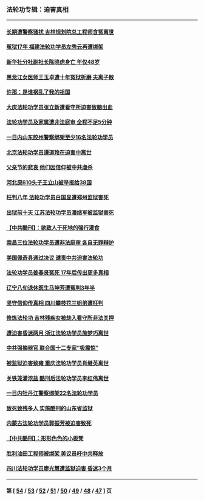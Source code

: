 ### 法轮功专辑：迫害真相
---
#### [长期遭警察骚扰 吉林规划院总工程师含冤离世](../../pages/nf4379/n13039001.md?06240430) 
#### [冤狱17年 福建法轮功学员左秀云再遭绑架](../../pages/nf4379/n13039942.md?06240430) 
#### [新华社分社副社长陈晓虎身亡 年仅48岁](../../pages/nf4379/n13039675.md?06240430) 
#### [黑龙江女医师王玉卓遭十年冤狱折磨 夫离子散](../../pages/nf4379/n13037253.md?06240430) 
#### [许那：是谁祸乱了我的祖国](../../pages/nf4379/n13037641.md?06240430) 
#### [大庆法轮功学员张立新遭看守所迫害致脑出血](../../pages/nf4379/n13036915.md?06240430) 
#### [法轮功学员及家属遭非法庭审 全程不足5分钟](../../pages/nf4379/n13035007.md?06240430) 
#### [一日内山东胶州警察绑架至少16名法轮功学员](../../pages/nf4379/n13034634.md?06240430) 
#### [北京法轮功学员谭道玲在迫害中离世](../../pages/nf4379/n13033671.md?06240430) 
#### [父亲节的悲哀 他们因信仰被中共虐杀](../../pages/nf4379/n13031547.md?06240430) 
#### [河北原610头子王立山被举报给38国](../../pages/nf4379/n13033924.md?06240430) 
#### [枉判八年 法轮功学员白国显遭郑州监狱害死](../../pages/nf4379/n13033662.md?06240430) 
#### [出狱前十天 江苏法轮功学员潘绪军被监狱害死](../../pages/nf4379/n13030988.md?06240430) 
#### [【中共酷刑】：欲致人于死地的强行灌食](../../pages/nf4379/n13029575.md?06240430) 
#### [南昌三位法轮功学员遭非法庭审 各自无罪辩护](../../pages/nf4379/n13028346.md?06240430) 
#### [美国佩奇县通过决议 谴责中共迫害法轮功](../../pages/nf4379/n13027185.md?06240430) 
#### [法轮功学员姜春贤冤死 17年后传出更多真相](../../pages/nf4379/n13026531.md?06240430) 
#### [辽宁八旬退休医生马坤芳遭冤判3年半](../../pages/nf4379/n13025809.md?06240430) 
#### [坚守信仰传真相 四川攀枝花三姐弟遭枉判](../../pages/nf4379/n13021791.md?06240430) 
#### [修炼法轮功 吉林残疾女被劫入看守所非法关押](../../pages/nf4379/n13024082.md?06240430) 
#### [遭迫害昏迷两月 浙江法轮功学员施梦巧离世](../../pages/nf4379/n13023785.md?06240430) 
#### [中共强摘器官 联合国十二专家“极震惊”](../../pages/nf4379/n13024313.md?06240430) 
#### [被监狱迫害致瘫 重庆法轮功学员肖继英离世](../../pages/nf4379/n13021610.md?06240430) 
#### [关铁笼灌浓盐 酷刑后法轮功学员李红伟离世](../../pages/nf4379/n13020931.md?06240430) 
#### [一日内牡丹江警察绑架22名法轮功学员](../../pages/nf4379/n13019320.md?06240430) 
#### [致死致残多人 实施酷刑的山东省监狱](../../pages/nf4379/n13015426.md?06240430) 
#### [内蒙古法轮功学员郭振芳被迫害致死](../../pages/nf4379/n13018105.md?06240430) 
#### [【中共酷刑】：形形色色的小板凳](../../pages/nf4379/n13016442.md?06240430) 
#### [胜利油田工程师被绑架 美议员吁中共释放](../../pages/nf4379/n13016246.md?06240430) 
#### [四川法轮功学员廖光慧遭监狱迫害 昏迷3个月](../../pages/nf4379/n13015133.md?06240430) 

---
#### 第 [ [54](./54.md?06240430) / [53](./53.md?06240430) / [52](./52.md?06240430) / [51](./51.md?06240430) / [50](./50.md?06240430) / [49](./49.md?06240430) / [48](./48.md?06240430) / [47](./47.md?06240430) ] 页
